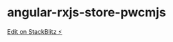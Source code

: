 # angular-rxjs-store-pwcmjs

[Edit on StackBlitz ⚡️](https://stackblitz.com/edit/angular-rxjs-store-pwcmjs)